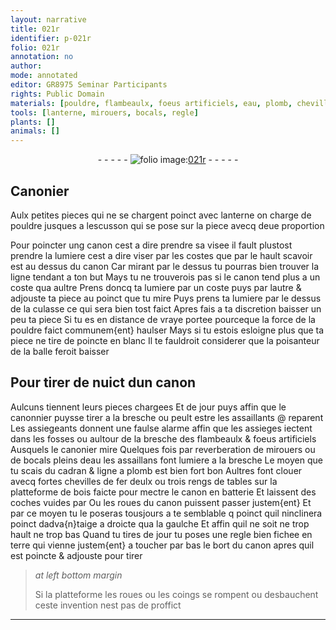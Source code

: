 ```yaml
---
layout: narrative
title: 021r
identifier: p-021r
folio: 021r
annotation: no
author:
mode: annotated
editor: GR8975 Seminar Participants
rights: Public Domain
materials: [pouldre, flambeaulx, foeus artificiels, eau, plomb, chevilles de fer, bois]
tools: [lanterne, mirouers, bocals, regle]
plants: []
animals: []
---
```


<div class="folio" align="center">- - - - - <a href="http://gallica.bnf.fr/ark:/12148/btv1b10500001g/f47.image" target="_blank"><img src="https://cu-mkp.github.io/2017-workshop-edition/assets/photo-icon.png" alt="folio image: " style="display:inline-block; margin-bottom:-3px;"/>021r</a> - - - - - </div>    

## <span class="pro">Canonier</span>

 
Aulx petites pieces qui ne se chargent poinct avec <span class="tl">lanterne</span> on charge de <span class="m">pouldre</span> jusques a lescusson qui se pose sur la piece avecq deue proportion
 
Pour poincter ung canon cest a dire prendre sa visee il fault plustost prendre la lumiere cest a dire viser par les costes que par le hault scavoir est au dessus du canon Car mirant par le dessus tu pourras bien trouver la ligne tendant a ton but Mays tu ne trouverois pas si le canon tend plus a un coste qua aultre Prens doncq ta lumiere par un coste puys par lautre & adjouste ta piece au poinct que tu mire Puys prens ta lumiere par le dessus de la culasse ce qui sera bien tost faict Apres fais a ta discretion baisser un peu ta piece Si tu es en distance de vraye portee pourceque la force de la <span class="m">pouldre</span> faict communem{ent} haulser Mays si tu estois esloigne plus que ta piece ne tire de poincte en blanc Il te fauldroit considerer que la poisanteur de la balle feroit baisser
    

## Pour tirer de nuict dun canon

 
Aulcuns tiennent leurs pieces chargees Et de jour puys affin que le <span class="pro">canonnier</span> puysse tirer a la bresche ou peult estre les assaillants @ reparent Les assiegeants donnent une faulse alarme affin que les assieges iectent dans les fosses ou aultour de la bresche des <span class="m">flambeaulx</span> & <span class="m">foeus artificiels</span> Ausquels le <span class="pro">canonier</span> mire Quelques fois par reverberation de <span class="tl">mirouers</span> ou de <span class="tl">bocals</span> pleins d<span class="m">eau</span> les assaillans font lumiere a la bresche Le moyen que tu scais du cadran & ligne a <span class="m">plomb</span> est bien fort bon Aultres font clouer avecq fortes <span class="m">chevilles de fer</span> deulx ou trois rengs de tables sur la platteforme de <span class="m">bois</span> faicte pour mectre le canon en batterie Et laissent des coches vuides par Ou les roues du canon puissent passer justem{ent} Et par ce moyen tu le poseras tousjours a te semblable q poinct quil ninclinera poinct dadva{n}taige a droicte qua la gaulche Et affin quil ne soit ne trop hault ne trop bas Quand tu tires de jour tu poses une <span class="tl">regle</span> bien fichee en terre qui vienne justem{ent} a toucher par bas le bort du canon apres quil est poincte & adjouste pour tirer
 
> *at left bottom margin*
> 
>   Si la platteforme les roues ou les coings se rompent ou desbauchent ceste invention nest pas de proffict
  ________________